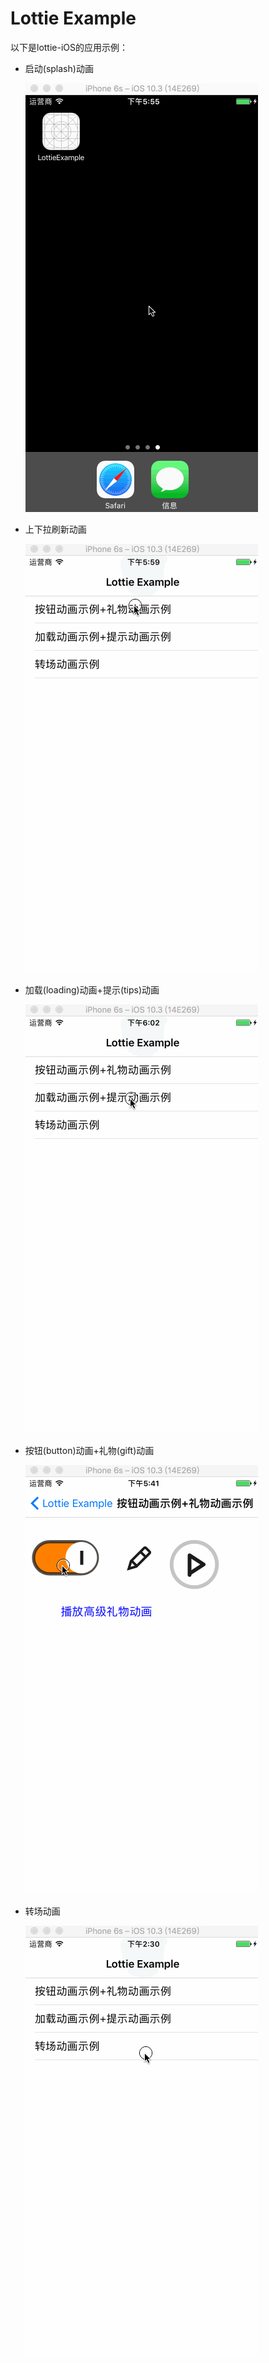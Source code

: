 Lottie Example 
============

以下是lottie-iOS的应用示例：

- 启动(splash)动画

	![启动(splash)动画.gif](Example-Gifs/启动(splash)动画.gif)

- 上下拉刷新动画

	![上下拉刷新动画.gif](Example-Gifs/上下拉刷新动画.gif)

- 加载(loading)动画+提示(tips)动画

	![加载(loading)动画+提示(tips)动画.gif](Example-Gifs/加载(loading)动画+提示(tips)动画.gif)

- 按钮(button)动画+礼物(gift)动画

	![按钮(button)动画+礼物(gift)动画.gif](Example-Gifs/按钮(button)动画+礼物(gift)动画.gif)

- 转场动画

	![转场动画.gif](Example-Gifs/转场动画.gif)

